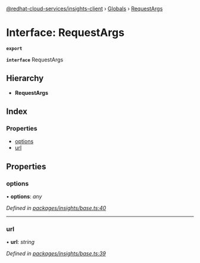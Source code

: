 [@redhat-cloud-services/insights-client](../README.md) › [Globals](../globals.md) › [RequestArgs](requestargs.md)

# Interface: RequestArgs

**`export`** 

**`interface`** RequestArgs

## Hierarchy

* **RequestArgs**

## Index

### Properties

* [options](requestargs.md#options)
* [url](requestargs.md#url)

## Properties

###  options

• **options**: *any*

*Defined in [packages/insights/base.ts:40](https://github.com/fhlavac/javascript-clients/blob/master/packages/insights/base.ts#L40)*

___

###  url

• **url**: *string*

*Defined in [packages/insights/base.ts:39](https://github.com/fhlavac/javascript-clients/blob/master/packages/insights/base.ts#L39)*
